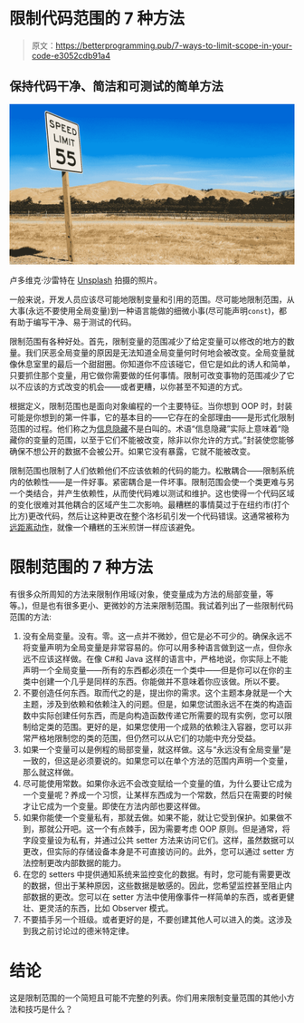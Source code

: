 # 限制代码范围的 7 种方法

> 原文：<https://betterprogramming.pub/7-ways-to-limit-scope-in-your-code-e3052cdb91a4>

## 保持代码干净、简洁和可测试的简单方法

![](img/2d15afd489e068773164ebffc8b19263.png)

卢多维克·沙雷特在 [Unsplash](https://unsplash.com?utm_source=medium&utm_medium=referral) 拍摄的照片。

一般来说，开发人员应该尽可能地限制变量和引用的范围。尽可能地限制范围，从大事(永远不要使用全局变量)到一种语言能做的细微小事(尽可能声明`const`)，都有助于编写干净、易于测试的代码。

限制范围有各种好处。首先，限制变量的范围减少了给定变量可以修改的地方的数量。我们厌恶全局变量的原因是无法知道全局变量何时何地会被改变。全局变量就像休息室里的最后一个甜甜圈。你知道你不应该碰它，但它是如此的诱人和简单，只要抓住那个变量，用它做你需要做的任何事情。限制可改变事物的范围减少了它以不应该的方式改变的机会——或者更糟，以你甚至不知道的方式。

根据定义，限制范围也是面向对象编程的一个主要特征。当你想到 OOP 时，封装可能是你想到的第一件事，它的基本目的——它存在的全部理由——是形式化限制范围的过程。他们称之为[信息隐藏](http://bit.ly/o7J7uZ)不是白叫的。术语“信息隐藏”实际上意味着“隐藏你的变量的范围，以至于它们不能被改变，除非以你允许的方式。”封装使您能够确保不想公开的数据不会被公开。如果它没有暴露，它就不能被改变。

限制范围也限制了人们依赖他们不应该依赖的代码的能力。松散耦合——限制系统内的依赖性——是一件好事。紧密耦合是一件坏事。限制范围会使一个类更难与另一个类结合，并产生依赖性，从而使代码难以测试和维护。这也使得一个代码区域的变化很难对其他耦合的区域产生二次影响。最糟糕的事情莫过于在纽约市(打个比方)更改代码，然后让这种更改在整个洛杉矶引发一个代码错误。这通常被称为[远距离动作](http://bit.ly/nNmoDB)，就像一个糟糕的玉米煎饼一样应该避免。

# 限制范围的 7 种方法

有很多众所周知的方法来限制作用域(对象，使变量成为方法的局部变量，等等。)，但是也有很多更小、更微妙的方法来限制范围。我试着列出了一些限制代码范围的方法:

1.  没有全局变量。没有。零。这一点并不微妙，但它是必不可少的。确保永远不将变量声明为全局变量是非常容易的。你可以用多种语言做到这一点，但你永远不应该这样做。在像 C#和 Java 这样的语言中，严格地说，你实际上不能声明一个全局变量——所有的东西都必须在一个类中——但是你可以在你的主类中创建一个几乎是同样的东西。你能做并不意味着你应该做。所以不要。
2.  不要创造任何东西。取而代之的是，提出你的需求。这个主题本身就是一个大主题，涉及到依赖和依赖注入的问题。但是，如果您试图永远不在类的构造函数中实际创建任何东西，而是向构造函数传递它所需要的现有实例，您可以限制给定类的范围。更好的是，如果您使用一个成熟的依赖注入容器，您可以非常严格地限制您的类的范围，但仍然可以从它们的功能中充分受益。
3.  如果一个变量可以是例程的局部变量，就这样做。这与“永远没有全局变量”是一致的，但这是必须要说的。如果您可以在单个方法的范围内声明一个变量，那么就这样做。
4.  尽可能使用常数。如果你永远不会改变赋给一个变量的值，为什么要让它成为一个变量呢？养成一个习惯，让某样东西成为一个常数，然后只在需要的时候才让它成为一个变量。即使在方法内部也要这样做。
5.  如果你能使一个变量私有，那就去做。如果不能，就让它受到保护。如果做不到，那就公开吧。这一个有点棘手，因为需要考虑 OOP 原则。但是通常，将字段变量设为私有，并通过公共 setter 方法来访问它们。这样，虽然数据可以更改，但实际的存储设备本身是不可直接访问的。此外，您可以通过 setter 方法控制更改内部数据的能力。
6.  在您的 setters 中提供通知系统来监控变化的数据。有时，您可能有需要更改的数据，但出于某种原因，这些数据是敏感的。因此，您希望监控甚至阻止内部数据的更改。您可以在 setter 方法中使用像事件一样简单的东西，或者更健壮、更灵活的东西，比如 Observer 模式。
7.  不要插手另一个班级。或者更好的是，不要创建其他人可以进入的类。这涉及到我之前讨论过的德米特定律。

# 结论

这是限制范围的一个简短且可能不完整的列表。你们用来限制变量范围的其他小方法和技巧是什么？